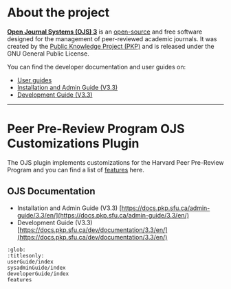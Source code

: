 # About the project

**[Open Journal Systems (OJS) 3](https://pkp.sfu.ca/software/ojs/)** is an [open-source](https://github.com/pkp) and free software designed for the management of peer-reviewed academic journals. It was created by the [Public Knowledge Project (PKP)](https://pkp.sfu.ca/) and is released under the GNU General Public License.

You can find the developer documentation and user guides on: 

 - [User guides](https://docs.pkp.sfu.ca/)
 - [Installation and Admin Guide (V3.3)](https://docs.pkp.sfu.ca/admin-guide/3.3/en/)
 - [Development Guide (V3.3)](https://docs.pkp.sfu.ca/dev/documentation/3.3/en/)
____
# Peer Pre-Review Program OJS Customizations Plugin

The OJS plugin implements customizations for the Harvard Peer Pre-Review Program and you can find a list of [features](features) here.

## OJS Documentation
 - Installation and Admin Guide (V3.3) [https://docs.pkp.sfu.ca/admin-guide/3.3/en/](https://docs.pkp.sfu.ca/admin-guide/3.3/en/)
 - Development Guide (V3.3) [https://docs.pkp.sfu.ca/dev/documentation/3.3/en/](https://docs.pkp.sfu.ca/dev/documentation/3.3/en/)

 


```{toctree}
:glob:
:titlesonly:
userGuide/index
sysadminGuide/index
developerGuide/index
features